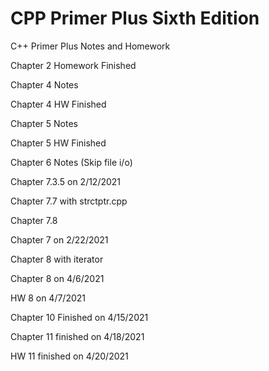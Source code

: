# CPP Primer Plus Sixth Edition
C++ Primer Plus Notes and Homework

Chapter 2 Homework Finished

Chapter 4 Notes

Chapter 4 HW Finished

Chapter 5 Notes

Chapter 5 HW Finished

Chapter 6 Notes (Skip file i/o)

Chapter 7.3.5 on 2/12/2021

Chapter 7.7 with strctptr.cpp

Chapter 7.8

Chapter 7 on 2/22/2021

Chapter 8 with iterator

Chapter 8 on 4/6/2021

HW 8 on 4/7/2021

Chapter 10 Finished on 4/15/2021

Chapter 11 finished on 4/18/2021

HW 11 finished on 4/20/2021


